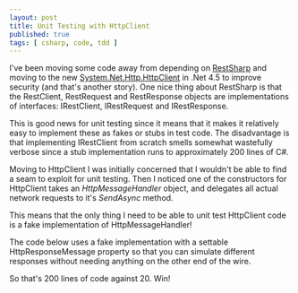 ```yaml
---
layout: post
title: Unit Testing with HttpClient
published: true
tags: [ csharp, code, tdd ]
---
```


I've been moving some code away from depending on [RestSharp](https://github.com/restsharp/RestSharp) 
and moving to the new [System.Net.Http.HttpClient](http://msdn.microsoft.com/en-us/library/system.net.http.httpclient.aspx) 
in .Net 4.5 to improve security (and that's another story). One nice thing 
about RestSharp is that the RestClient, RestRequest and RestResponse objects 
are implementations of interfaces: IRestClient, IRestRequest and IRestResponse. 

This is good news for unit testing since it means that it makes it relatively 
easy to implement these as fakes or stubs in test code. The disadvantage 
is that implementing IRestClient from scratch smells somewhat wastefully 
verbose since a stub implementation runs to approximately 200 lines of C#. 

Moving to HttpClient I was initially concerned that I wouldn't be able to 
find a seam to exploit for unit testing. Then I noticed one of the constructors 
for HttpClient takes an *HttpMessageHandler* object, and delegates all 
actual network requests to it's *SendAsync* method.

This means that the only thing I need to be able to unit test HttpClient 
code is a fake implementation of HttpMessageHandler! 

The code below uses a fake implementation with a settable HttpResponseMessage property so 
that you can simulate different responses without needing anything on the 
other end of the wire.

<script src="https://gist.github.com/deejaygraham/f9bad06275a4587145e3.js"></script>

So that's 200 lines of code against 20. Win!
